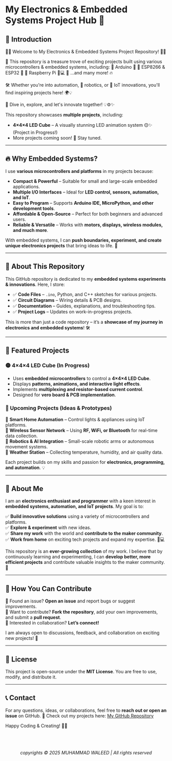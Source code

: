 # My Electronics & Embedded Systems Project Hub 🚀

## 📌 Introduction
🔌✨ Welcome to My Electronics & Embedded Systems Project Repository! 🎯🚀

📂 This repository is a treasure trove of exciting projects built using various microcontrollers & embedded systems, including:
🔹 Arduino 🤖
🔹 ESP8266 & ESP32 📶
🔹 Raspberry Pi 🍓💻
🔹 ...and many more! 🔥

🛠️ Whether you're into automation, 🤖 robotics, or 📡 IoT innovations, you'll find inspiring projects here! 🌍💡

🔎 Dive in, explore, and let's innovate together! 💡⚙️✨

This repository showcases **multiple projects**, including:
- **4×4×4 LED Cube** – A visually stunning LED animation system 🟡✨ (Project in Progress!)
- More projects coming soon! 🚀 Stay tuned.

---

## 🔥 Why Embedded Systems?
I use **various microcontrollers and platforms** in my projects because:
- **Compact & Powerful** – Suitable for small and large-scale embedded applications.
- **Multiple I/O Interfaces** – Ideal for **LED control, sensors, automation, and IoT**.
- **Easy to Program** – Supports **Arduino IDE, MicroPython, and other development tools**.
- **Affordable & Open-Source** – Perfect for both beginners and advanced users.
- **Reliable & Versatile** – Works with **motors, displays, wireless modules, and much more**.

With embedded systems, I can **push boundaries, experiment, and create unique electronics projects** that bring ideas to life. 🚀

---

## 📂 About This Repository
This GitHub repository is dedicated to my **embedded systems experiments & innovations**. Here, I store:
- ✅ **Code Files** – `.ino`, Python, and C++ sketches for various projects.
- ✅ **Circuit Diagrams** – Wiring details & PCB designs.
- ✅ **Documentation** – Guides, explanations, and troubleshooting tips.
- ✅ **Project Logs** – Updates on work-in-progress projects.

This is more than just a code repository – it’s a **showcase of my journey in electronics and embedded systems**! 🛠️

---

## 📜 Featured Projects
### **🟡 4×4×4 LED Cube** (In Progress)
- Uses **embedded microcontrollers** to control a **4×4×4 LED Cube**.
- Displays **patterns, animations, and interactive light effects**.
- Implements **multiplexing and resistor-based current control**.
- Designed for **vero board & PCB implementation**.

### **🔵 Upcoming Projects** (Ideas & Prototypes)
🔹 **Smart Home Automation** – Control lights & appliances using IoT platforms.  
🔹 **Wireless Sensor Network** – Using **RF, WiFi, or Bluetooth** for real-time data collection.  
🔹 **Robotics & AI Integration** – Small-scale robotic arms or autonomous movement systems.  
🔹 **Weather Station** – Collecting temperature, humidity, and air quality data.  

Each project builds on my skills and passion for **electronics, programming, and automation**. 💡

---

## 👤 About Me
I am an **electronics enthusiast and programmer** with a keen interest in **embedded systems, automation, and IoT projects**.
My goal is to:

✅ **Build innovative solutions** using a variety of microcontrollers and platforms.  
✅ **Explore & experiment** with new ideas.  
✅ **Share my work** with the world and **contribute to the maker community**.  
✅ **Work from home** on exciting tech projects and expand my expertise. 🏡💻  

This repository is an **ever-growing collection** of my work. I believe that by continuously learning and experimenting, I can **develop better, more efficient projects** and contribute valuable insights to the maker community. 🚀

---

## 🤝 How You Can Contribute
🔹 Found an issue? **Open an issue** and report bugs or suggest improvements.  
🔹 Want to contribute? **Fork the repository**, add your own improvements, and submit a **pull request**.  
🔹 Interested in collaboration? **Let’s connect!**  

I am always open to discussions, feedback, and collaboration on exciting new projects! 🎯

---

## 📜 License
This project is open-source under the **MIT License**. You are free to use, modify, and distribute it.

---

## 📞 Contact
For any questions, ideas, or collaborations, feel free to **reach out or open an issue** on GitHub.
🔗 Check out my projects here: [My GitHub Repository](https://github.com/W-N-R)

Happy Coding & Creating! 🎯🚀

<br><br>
<h6><p align="center">copyrights © 2025 MUHAMMAD WALEED | All rights reserved </h6> </p>

